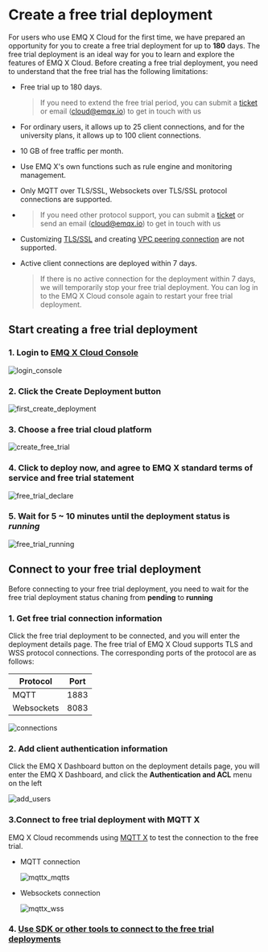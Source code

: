 # Create a free trial deployment

For users who use EMQ X Cloud for the first time, we have prepared an opportunity for you to create a free trial deployment for up to **180** days. The free trial deployment is an ideal way for you to learn and explore the features of EMQ X Cloud. Before creating a free trial deployment, you need to understand that the free trial has the following limitations:

* Free trial up to 180 days.

  > If you need to extend the free trial period, you can submit a [ticket](../contact.md) or email (cloud@emqx.io) to get in touch with us

* For ordinary users, it allows up to 25 client connections, and for the university plans, it allows up to 100 client connections.

* 10 GB of free traffic per month.

* Use EMQ X's own functions such as rule engine and monitoring management.

* Only MQTT over TLS/SSL, Websockets over TLS/SSL protocol connections are supported.

* > If you need other protocol support, you can submit a [ticket](../contact.md) or send an email (cloud@emqx.io) to get in touch with us

* Customizing [TLS/SSL](../deployments/tls_ssl.md) and creating [VPC peering connection](../deployments/vpc_peering.md) are not supported.

* Active client connections are deployed within 7 days.

  > If there is no active connection for the deployment within 7 days, we will temporarily stop your free trial deployment. You can log in to the EMQ X Cloud console again to restart your free trial deployment.



## Start creating a free trial deployment

### 1. Login to [EMQ X Cloud Console](https://accounts.emqx.io/cn/signin?continue=https://cloud.emqx.io/console/)

![login_console](./_assets/login_console.png)

### 2. Click the Create Deployment button

![first_create_deployment](./_assets/first_create_deployment.png)

### 3. Choose a free trial cloud platform

![create_free_trial](./_assets/create_free_trial.png)

### 4. Click to deploy now, and agree to EMQ X standard terms of service and free trial statement

![free_trial_declare](./_assets/free_trial_declare.png)

### 5. Wait for 5 ~ 10 minutes until the deployment status is *running*

![free_trial_running](./_assets/free_trial_running.png)



## Connect to your free trial deployment

Before connecting to your free trial deployment, you need to wait for the free trial deployment status chaning from **pending** to **running**

### 1. Get free trial connection information

Click the free trial deployment to be connected, and you will enter the deployment details page. The free trial of EMQ X Cloud supports TLS and WSS protocol connections. The corresponding ports of the protocol are as follows:

| Protocol   | Port |
| ---------- | ---- |
| MQTT       | 1883 |
| Websockets | 8083 |

![connections](./_assets/connections.png)

### 2. Add client authentication information

Click the EMQ X Dashboard button on the deployment details page, you will enter the EMQ X Dashboard, and click the **Authentication and ACL** menu on the left

![add_users](./_assets/add_users.png)

### 3.Connect to free trial deployment with MQTT X 

EMQ X Cloud recommends using [MQTT X](https://mqttx.app/cn/) to test the connection to the free trial.

* MQTT connection

  ![mqttx_mqtts](./_assets/mqttx_mqtts.png)

* Websockets connection

  ![mqttx_wss](./_assets/mqttx_wss.png)

### 4. [Use SDK or other tools to connect to the free trial deployments](../connect_to_deployments/README.md)



